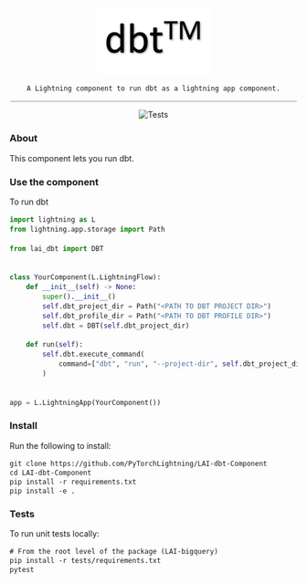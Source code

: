 <!---:lai-name: dbt--->

<div align="center">
<img src="static/dbt.png" width="200px">

```
A Lightning component to run dbt as a lightning app component.
______________________________________________________________________
```

![Tests](https://github.com/PyTorchLightning/LAI-dbt-Component/actions/workflows/ci-testing.yml/badge.svg)

</div>

### About

This component lets you run dbt.

### Use the component

To run dbt

```python
import lightning as L
from lightning.app.storage import Path

from lai_dbt import DBT


class YourComponent(L.LightningFlow):
    def __init__(self) -> None:
        super().__init__()
        self.dbt_project_dir = Path("<PATH TO DBT PROJECT DIR>")
        self.dbt_profile_dir = Path("<PATH TO DBT PROFILE DIR>")
        self.dbt = DBT(self.dbt_project_dir)

    def run(self):
        self.dbt.execute_command(
            command=["dbt", "run", "--project-dir", self.dbt_project_dir, "--profiles-dir", self.dbt_profile_dir],
        )


app = L.LightningApp(YourComponent())
```

### Install

Run the following to install:

```shell
git clone https://github.com/PyTorchLightning/LAI-dbt-Component
cd LAI-dbt-Component
pip install -r requirements.txt
pip install -e .
```

### Tests

To run unit tests locally:

```shell
# From the root level of the package (LAI-bigquery)
pip install -r tests/requirements.txt
pytest
```
